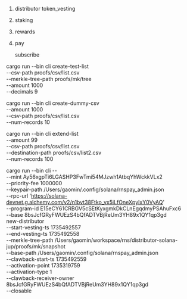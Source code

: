 1. distributor
    token_vesting

2. staking 

3. rewards

4. pay

    subscribe

cargo run --bin cli create-test-list \
    --csv-path proofs/csv/list.csv \
    --merkle-tree-path proofs/mk/tree \
    --amount 1000 \
    --decimals 9

cargo run --bin cli create-dummy-csv \
    --amount 1000 \
    --csv-path proofs/csv/list.csv \
    --num-records 10


cargo run --bin cli extend-list \
    --amount 99 \
    --csv-path proofs/csv/list.csv \
    --destination-path proofs/csv/list2.csv \
    --num-records 100





cargo run --bin cli -- \
    --mint Ay56xgpTi6LGASHP3FwTmi54MJzwh1AtbqYhWckkVLx2 \
    --priority-fee 1000000 \
    --keypair-path /Users/gaomin/.config/solana/rnspay_admin.json \
    --rpc-url 'https://solana-devnet.g.alchemy.com/v2/n1bvt38Ftko_vx5iLfOneXpyIxY0VyAQ' \
    --program-id E15eCY61CRBGV5cSEtKyxgmkDkCLnEgqdmyPSAhuFxc6 \
    --base 8bsJcfGRyFWUEzS4bQfADTVBjReUm3YH89x1QY1qp3gd \
    new-distributor \
    --start-vesting-ts 1735492557 \
    --end-vesting-ts 1735492558 \
    --merkle-tree-path /Users/gaomin/workspace/rns/distributor-solana-jup/proofs/mk/snapshot \
    --base-path /Users/gaomin/.config/solana/rnspay_admin.json \
    --clawback-start-ts 1735492559 \
    --activation-point 1735319759 \
    --activation-type 1 \
    --clawback-receiver-owner 8bsJcfGRyFWUEzS4bQfADTVBjReUm3YH89x1QY1qp3gd \
    --closable